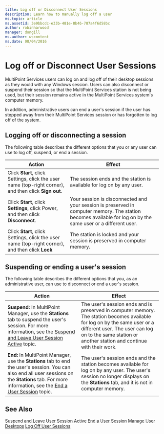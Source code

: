 ```yaml
---
title: Log off or Disconnect User Sessions
description: Learn how to manually log off a user
ms.topic: article
ms.assetid: 3e9bbcdc-e33b-481e-8b46-787a4f6d58bc
author: robinharwood
manager: dongill
ms.author: wscontent
ms.date: 08/04/2016
---
```

# Log off or Disconnect User Sessions
MultiPoint Services users can log on and log off of their desktop sessions as they would with any Windows session. Users can also disconnect or suspend their session so that the MultiPoint Services station is not being used, but their session remains active in the MultiPoint Services system's computer memory.

In addition, administrative users can end a user's session if the user has stepped away from their MultiPoint Services session or has forgotten to log off of the system.

## Logging off or disconnecting a session
The following table describes the different options that you or any user can use to log off, suspend, or end a session.

|**Action**|**Effect**|
|-|-|
|Click **Start**, click Settings, click the user name (top-right corner), and then click **Sign out**.|The session ends and the station is available for log on by any user.|
|Click **Start**, click **Settings**, click Power, and then click **Disconnect**.|Your session is disconnected and your session is preserved in computer memory. The station becomes available for log on by the same user or a different user.|
|Click **Start**, click Settings, click the user name (top-right corner), and then click **Lock**|The station is locked and your session is preserved in computer memory.|

## Suspending or ending a user's session
The following table describes the different options that you, as an administrative user, can use to disconnect or end a user's session.

|**Action**|**Effect**|
|-|-|
|**Suspend:** In MultiPoint Manager, use the **Stations** tab to suspend the user's session. For more information, see the [Suspend and Leave User Session Active](Suspend-and-Leave-User-Session-Active.md) topic.|The user's session ends and is preserved in computer memory. The station becomes available for log on by the same user or a different user. The user can log on to the same station or another station and continue with their work.|
|**End:** In MultiPoint Manager, use the **Stations** tab to end the user's session. You can also end all user sessions on the **Stations** tab. For more information, see the [End a User Session](End-a-User-Session.md) topic.|The user's session ends and the station becomes available for log on by any user. The user's session no longer displays on the **Stations** tab, and it is not in computer memory.|

## See Also
[Suspend and Leave User Session Active](Suspend-and-Leave-User-Session-Active.md)
[End a User Session](End-a-User-Session.md)
[Manage User Desktops](manage-user-desktops-using-multipoint-dashboard.md)
[Log Off User Sessions](Log-Off-User-Sessions.md)